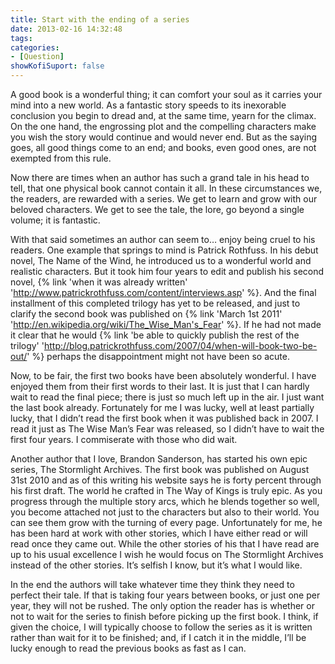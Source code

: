```yaml
---
title: Start with the ending of a series
date: 2013-02-16 14:32:48
tags:
categories: 
- [Question]
showKofiSuport: false
---
```

A good book is a wonderful thing; it can comfort your soul as it carries your mind into a new world.  As a fantastic story speeds to its inexorable conclusion you begin to dread and, at the same time, yearn for the climax.  On the one hand, the engrossing plot and the compelling characters make you wish the story would continue and would never end.  <!-- more -->But as the saying goes, all good things come to an end; and books, even good ones, are not exempted from this rule.

Now there are times when an author has such a grand tale in his head to tell, that one physical book cannot contain it all.  In these circumstances we, the readers, are rewarded with a series.  We get to learn and grow with our beloved characters.  We get to see the tale, the lore, go beyond a single volume; it is fantastic. 

With that said sometimes an author can seem to… enjoy being cruel to his readers.  One example that springs to mind is Patrick Rothfuss.  In his debut novel, The Name of the Wind, he introduced us to a wonderful world and realistic characters.  But it took him four years to edit and publish his second novel, {% link 'when it was already written' 'http://www.patrickrothfuss.com/content/interviews.asp' %}.  And the final installment of this completed trilogy has yet to be released, and just to clarify the second book was published on {% link 'March 1st 2011' 'http://en.wikipedia.org/wiki/The_Wise_Man's_Fear' %}.  If he had not made it clear that he would {% link 'be able to quickly publish the rest of the trilogy' 'http://blog.patrickrothfuss.com/2007/04/when-will-book-two-be-out/' %} perhaps the disappointment might not have been so acute.

Now, to be fair, the first two books have been absolutely wonderful.  I have enjoyed them from their first words to their last.  It is just that I can hardly wait to read the final piece; there is just so much left up in the air.  I just want the last book already.  Fortunately for me I was lucky, well at least partially lucky, that I didn’t read the first book when it was published back in 2007.  I read it just as The Wise Man’s Fear was released, so I didn’t have to wait the first four years. I commiserate with those who did wait.

Another author that I love, Brandon Sanderson, has started his own epic series, The Stormlight Archives.  The first book was published on August 31st 2010 and as of this writing his website says he is forty percent through his first draft.  The world he crafted in The Way of Kings is truly epic.  As you progress through the multiple story arcs, which he blends together so well, you become attached not just to the characters but also to their world.  You can see them grow with the turning of every page.  Unfortunately for me, he has been hard at work with other stories, which I have either read or will read once they came out.  While the other stories of his that I have read are up to his usual excellence I wish he would focus on The Stormlight Archives instead of the other stories. It’s selfish I know, but it’s what I would like.

In the end the authors will take whatever time they think they need to perfect their tale.  If that is taking four years between books, or just one per year, they will not be rushed.  The only option the reader has is whether or not to wait for the series to finish before picking up the first book.  I think, if given the choice, I will typically choose to follow the series as it is written rather than wait for it to be finished; and, if I catch it in the middle, I’ll be lucky enough to read the previous books as fast as I can.